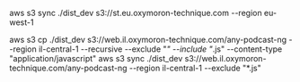 aws s3 sync ./dist_dev s3://st.eu.oxymoron-technique.com --region eu-west-1


aws s3 cp ./dist_dev s3://web.il.oxymoron-technique.com/any-podcast-ng --region il-central-1 --recursive --exclude "*" --include "*.js" --content-type "application/javascript"
aws s3 sync ./dist_dev s3://web.il.oxymoron-technique.com/any-podcast-ng --region il-central-1 --exclude "*.js"

